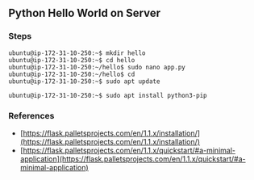 ## Python Hello World on Server
### Steps
```
ubuntu@ip-172-31-10-250:~$ mkdir hello
ubuntu@ip-172-31-10-250:~$ cd hello
ubuntu@ip-172-31-10-250:~/hello$ sudo nano app.py
ubuntu@ip-172-31-10-250:~/hello$ cd
ubuntu@ip-172-31-10-250:~$ sudo apt update

ubuntu@ip-172-31-10-250:~$ sudo apt install python3-pip

```

### References

 - [https://flask.palletsprojects.com/en/1.1.x/installation/](https://flask.palletsprojects.com/en/1.1.x/installation/)
 - [https://flask.palletsprojects.com/en/1.1.x/quickstart/#a-minimal-application](https://flask.palletsprojects.com/en/1.1.x/quickstart/#a-minimal-application)

<!--stackedit_data:
eyJoaXN0b3J5IjpbODM5NDIxMDQyLDEyODQ3NzM5MzddfQ==
-->